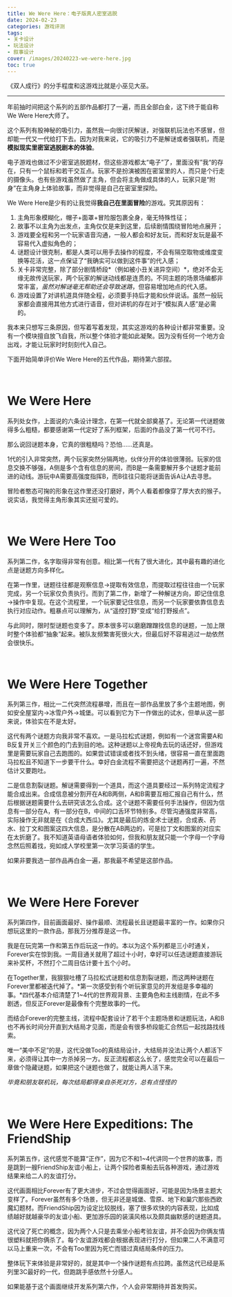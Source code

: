```yaml
---
title: We Were Here：电子版真人密室逃脱
date: 2024-02-23
categories: 游戏评测
tags: 
- 关卡设计
- 玩法设计
- 叙事设计
cover: /images/20240223-we-were-here.jpg
toc: true
---
```

《双人成行》的分手程度和这游戏比就是小巫见大巫。

<!--more-->

--------------

年前抽时间把这个系列的五部作品都打了一遍，而且全部白金，这下终于能自称We Were Here大师了。

这个系列有股神秘的吸引力，虽然我一向很讨厌解谜，对强联机玩法也不感冒，但却能一代又一代给打下去。因为对我来说，它的吸引力不是解谜或者强联机，而是**模拟现实里密室逃脱剧本的体验**。

电子游戏也做过不少密室逃脱题材，但这些游戏都太“电子”了，里面没有”我“的存在，只有一个鼠标和若干交互点。玩家不是扮演被困在密室里的人，而只是个行走的摄像头。也有些游戏虽然做了主角，但会将主角做成具体的人，玩家只是“附身”在主角身上体验故事，而非觉得是自己在密室里探险。

We Were Here是少有的让我觉得**我自己在里面冒险**的游戏。究其原因有：

1. 主角形象模糊化，帽子+面罩+冒险服包裹全身，毫无特殊性征；
2. 故事不以主角为出发点，主角仅仅是来到这里，后续剧情围绕冒险地点展开；
3. 游戏要全程和另一个玩家语音沟通，一般人都会和好友玩，而和好友玩是最不容易代入虚拟角色的；
4. 谜题设计很克制，都是人类可以用手去操作的程度，不会有隔空取物或维度变换等花活，这一点保证了“我确实可以做到这件事”的代入感；
5. 关卡非常完整，除了部分剧情桥段*（例如被小丑关进异空间）*，绝对不会无缘无故传送玩家，两个玩家的解谜动线都是连贯的。不同主题的场景场编都非常丰富，*虽然对解谜毫无帮助还会导致迷路*，但容易增加地点的代入感。
6. 游戏设置了对讲机道具伴随全程，必须要手持后才能和伙伴说话。虽然一般玩家都会直接用其他方式进行语音，但对讲机的存在对于“模拟真人感”是必需的。

我本来只想写三条原因，但写着写着发现，其实这游戏的各种设计都非常重要。没有一个模块擅自放飞自我，所以整个体验才能如此凝聚。因为没有任何一个地方会出戏，才能让玩家时时刻刻代入自己。

下面开始简单评价We Were Here的五代作品，期待第六部捏。

<br/>

# We Were Here

系列处女作，上面说的六条设计理念，在第一代就全部奠基了。无论第一代谜题做得多么粗糙，都要感谢第一代定好了系列框架，后面的作品没了第一代可不行。

那么说回谜题本身，它真的很粗糙吗？恐怕……还真是。

1代的引入非常突然，两个玩家突然分隔两地，伙伴分开的体验很薄弱。玩家的信息交换不够强，A侧是多个含有信息的房间，而B是一条需要解开多个谜题才能前进的动线。游玩中A需要高强度指挥B，而B往往只能将谜面告诉A让A去寻思。

冒险者憨态可掬的形象在这作里还没打磨好，两个人看着都像穿了厚大衣的猴子。说实话，我觉得主角形象其实还挺可爱的。

<br/>

# We Were Here Too

系列第二作，名字取得非常有创意。相比第一代有了很大进化，其中最有趣的进化点是谜题方向多样化。

在第一作里，谜题往往都是观察信息→提取有效信息，而提取过程往往由一个玩家完成，另一个玩家仅负责执行。而到了第二作，新增了一种解谜方向，即记住信息→操作中复现。在这个流程里，一个玩家要记住信息，而另一个玩家要依靠信息去执行对应动作。粗暴点可以理解为，从“遥控打野”变成“给打野报点”。

与此同时，限时型谜题也变多了。原本很多可以磨磨蹭蹭找信息的谜题，一加上限时整个体验都“抽象”起来。被队友频繁害死很火大，但最后好不容易逃过一劫依然会很快乐。

<br/>

# We Were Here Together

系列第三作，相比一二代突然流程暴增，而且在一部作品里放了多个主题地图，例如安全屋室内→冰雪户外→城堡。可以看到它为下一作做出的试水，但单从这一部来说，体验实在不是太好。

这代有两个谜题方向我非常不喜欢。一是马拉松式谜题，例如有一个迷宫需要A和B反复开关三个颜色的门去到目的地。这种谜题以上帝视角去玩的话还好，但游戏里是需要玩家自己去跑图的。如果尝试错误或者找不到头绪，很容易一直在里面跑马拉松且不知道下一步要干什么。幸好白金流程不需要把这个谜题再打一遍，不然估计又要跑吐。

二是信息割裂谜题。解谜需要得到一个道具，而这个道具要经过一系列特定流程才能合成出来。合成信息被分割开在A和B两侧，A和B需要互相汇报自己有什么，然后根据谜题需要什么去研究该怎么合成。这个谜题不需要任何手法操作，但因为信息有一部分在A，有一部分在B，中间的口舌环节特别多。尽管沟通强度非常高，实际操作无非就是在《合成大西瓜》。尤其是最后的炼金术士谜题，合成表、药水、拉丁文和图案这四大信息，是分散在AB两边的，可是拉丁文和图案的对应实在太折磨了。我不知道英语母语者体验如何，但我和朋友就只能一个字母一个字母念然后照着找，宛如成人学校里第一次学习英语的学生。

如果非要我选一部作品再白金一遍，那我最不希望是这部作品。

<br/>

# We Were Here Forever

系列第四作，目前画面最好、操作最顺、流程最长且谜题最丰富的一作。如果你只想玩这里的一款作品，那我万分推荐是这一作。

我是在玩完第一作和第五作后玩这一作的。本以为这个系列都是三小时通关，Forever实在惊到我。一周目通关就用了超过十小时，幸好可以任选谜题直接游玩来补奖杯，不然打个二周目估计要十五个小时。

在Together里，我狠狠吐槽了马拉松式谜题和信息割裂谜题，而这两种谜题在Forever里都被迭代掉了。*第一次感受到有个听玩家意见的开发组是多幸福的事。*四代基本介绍清楚了1~4代的世界观背景、主要角色和主线剧情，在此不多剧透，但反正Forever是最像有个完整故事的一代。

而结合Forever的完整主线，流程中配套设计了若干个主题场景和谜题玩法，A和B也不再长时间分开直到大结局才见面，而是会有很多桥段能汇合然后一起找路找线索。

唯一“美中不足”的是，这代没做Too的真结局设计，大结局并没法让两个人都活下来，必须得让其中一方杀掉另一方。反正流程都这么长了，感觉完全可以在最后一章做个隐藏谜题，如果把这个谜题也做了，就能让两人活下来。

*毕竟和朋友联机玩，每次结局都得亲自杀死对方，总有点怪怪的*

<br/>

# We Were Here Expeditions: The FriendShip

系列第五作，这代感觉不能算“正作”，因为它不和1~4代讲同一个世界的故事，而是跳到一艘FriendShip友谊小船上，让两个探险者乘船去玩各种游戏，通过游戏结果来给二人的友谊打分。

这代画面相比Forever有了更大进步，不过会觉得画面好，可能是因为场景主题大变样了。Forever虽然有多个场景，但无非还是城堡、雪原、地下和巢穴那些西欧魔幻题材。而FriendShip因为设定比较脱线，塞了很多欢快的内容表现，比如成绩越好就越豪华的友谊小船、更加游乐园的装潢风格以及颇具幽默感的谜题道具。

这代没了死亡的概念，因为两个人只是去乘坐小船考验友谊，并不会因为你俩友情很塑料就把你俩杀了。每个友谊游戏都会根据表现进行打分，但如果二人不满意可以马上重来一次，不会有Too里因为死亡而错过真结局条件的压力。

整体玩下来体验是非常好的，就是其中一个操作谜题有点拉跨。虽然这代已经是系列里3C最好的一代，但跑跳手感依然十分感人。

如果能基于这个画面继续开发系列第六作，个人会非常期待并首发购买。

<br/>